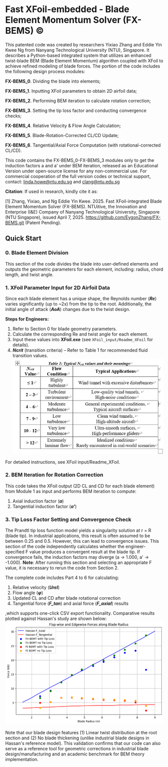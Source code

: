 # Fast XFoil-embedded - Blade Element Momentum Solver (FX-BEMS) ©
This patented code was created by researchers Yixiao Zhang and Eddie Yin Kwee Ng from Nanyang Technological University (NTU), Singapore. It describes a Python-based integrated system that utilizes an enhanced twist-blade BEM (Blade Element Momentum) algorithm coupled with XFoil to achieve refined modeling of blade forces. The portion of the code includes the following design process modules: 

**FX-BEMS_0**. Dividing the blade into elements;

**FX-BEMS_1**. Inputting XFoil parameters to obtain 2D airfoil data; 

**FX-BEMS_2**. Performing BEM iteration to calculate rotation correction; 

**FX-BEMS_3**. Setting the tip loss factor and conducting convergence checks; 

**FX-BEMS_4**. Relative Velocity & Flow Angle Calculation; 

**FX-BEMS_5**. Blade-Rotation-Corrected CL/CD Update; 

**FX-BEMS_6**. Tangential/Axial Force Computation (with rotational-corrected CL/CD).

This code contains the FX-BEMS_0-FX-BEMS_3 modules only to get the induction factors a and a' under BEM iteration, released as an Educational Version under open-source license for any non-commercial use. For commercial cooperation of the full version codes or technical support, contact: linda.howe@ntu.edu.sg and clang@ntu.edu.sg

**Citation**: If used in research, kindly cite it as:

[1] Zhang, Yixiao, and Ng Eddie Yin Kwee. 2025. Fast XFoil-integrated Blade Element Momentum Solver (FX-BEMS). NTUitive, the Innovation and Enterprise (I&E) Company of Nanyang Technological University, Singapore (NTU Singapore), issued April 7, 2025. https://github.com/EygonZhang/FX-BEMS.git (Patent Pending).  

## Quick Start
### 0. Blade Element Division
This section of the code divides the blade into user-defined elements and outputs the geometric parameters for each element, including:
radius, chord length, and twist angle.
 
### 1. XFoil Parameter Input for 2D Airfoil Data
Since each blade element has a unique shape, the Reynolds number (***Re***) varies significantly (up to ~2x) from the tip to the root. Additionally, the initial angle of attack (***AoA***) changes due to the twist design.

**Steps for Engineers:**
 1. Refer to Section 0 for blade geometry parameters.
 2. Calculate the corresponding Re and twist angle for each element.
 3. Input these values into **XFoil.exe** (see ```XFoil_input/Readme_XFoil``` for details).
 4. ***Ncrit*** (transition criteria) – Refer to Table 1 for recommended fluid transition values.
![Typical Ncrit values and their meanings](https://raw.githubusercontent.com/EygonZhang/FX-BEMS/main/figures/Ncrit%20reference%20table.png)

For detailed instructions, see XFoil input/Readme_XFoil.

### 2. BEM Iteration for Rotation Correction
This code takes the XFoil output (2D CL and CD for each blade element) from Module 1 as input and performs BEM iteration to compute:

 1. Axial induction factor (***a***)
 2. Tangential induction factor (***a'***)

### 3. Tip Loss Factor Setting and Convergence Check
The Prandtl tip loss function model yields a singularity solution at r = R (blade tip). In industrial applications, this result is often assumed to be between 0.25 and 0.5. However, this can lead to convergence issues. This section of the code independently calculates whether the engineer-specified F value produces a convergent result at the blade tip. If convergence fails, the induction factors may diverge (a → 1.000, a' → -1.000).
**Note**: After running this section and selecting an appropriate F value, it is necessary to rerun the code from Section 2.

The complete code includes Part 4 to 6 for calculating: 
 1. Relative velocity (***Urel***)
 2. Flow angle (***φ***)
 3. Updated CL and CD after blade rotational correction
 4. Tangential force (***F_tan***) and axial force (***F_axial***) results

,which supports one-click CSV export functionality. Comparative results plotted against Hassan's study are shown below:
![Force result comparison with Hassan w/o BEM correction!](https://github.com/EygonZhang/FX-BEMS/blob/main/results/Example%20blade_results.png)

Note that our blade design features (1) Linear twist distribution at the root section and (2) No blade thickening (unlike industrial blade designs in Hassan's reference model). This validation confirms that our code can also serve as a reference tool for geometric corrections in industrial blade design/manufacturing and an academic benchmark for BEM theory implementation.




